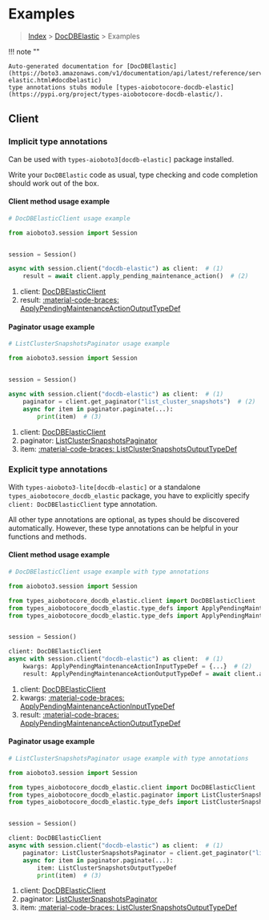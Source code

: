 # Examples

> [Index](../README.md) > [DocDBElastic](./README.md) > Examples

!!! note ""

    Auto-generated documentation for [DocDBElastic](https://boto3.amazonaws.com/v1/documentation/api/latest/reference/services/docdb-elastic.html#docdbelastic)
    type annotations stubs module [types-aiobotocore-docdb-elastic](https://pypi.org/project/types-aiobotocore-docdb-elastic/).

## Client

### Implicit type annotations

Can be used with `types-aioboto3[docdb-elastic]` package installed.

Write your `DocDBElastic` code as usual,
type checking and code completion should work out of the box.



#### Client method usage example

```python
# DocDBElasticClient usage example

from aioboto3.session import Session


session = Session()

async with session.client("docdb-elastic") as client:  # (1)
    result = await client.apply_pending_maintenance_action()  # (2)
```

1. client: [DocDBElasticClient](./client.md)
2. result: [:material-code-braces: ApplyPendingMaintenanceActionOutputTypeDef](./type_defs.md#applypendingmaintenanceactionoutputtypedef)



#### Paginator usage example

```python
# ListClusterSnapshotsPaginator usage example

from aioboto3.session import Session


session = Session()

async with session.client("docdb-elastic") as client:  # (1)
    paginator = client.get_paginator("list_cluster_snapshots")  # (2)
    async for item in paginator.paginate(...):
        print(item)  # (3)
```

1. client: [DocDBElasticClient](./client.md)
2. paginator: [ListClusterSnapshotsPaginator](./paginators.md#listclustersnapshotspaginator)
3. item: [:material-code-braces: ListClusterSnapshotsOutputTypeDef](./type_defs.md#listclustersnapshotsoutputtypedef)




### Explicit type annotations

With `types-aioboto3-lite[docdb-elastic]`
or a standalone `types_aiobotocore_docdb_elastic` package, you have to explicitly specify
`client: DocDBElasticClient` type annotation.

All other type annotations are optional, as types should be discovered automatically.
However, these type annotations can be helpful in your functions and methods.


#### Client method usage example

```python
# DocDBElasticClient usage example with type annotations

from aioboto3.session import Session

from types_aiobotocore_docdb_elastic.client import DocDBElasticClient
from types_aiobotocore_docdb_elastic.type_defs import ApplyPendingMaintenanceActionOutputTypeDef
from types_aiobotocore_docdb_elastic.type_defs import ApplyPendingMaintenanceActionInputTypeDef


session = Session()

client: DocDBElasticClient
async with session.client("docdb-elastic") as client:  # (1)
    kwargs: ApplyPendingMaintenanceActionInputTypeDef = {...}  # (2)
    result: ApplyPendingMaintenanceActionOutputTypeDef = await client.apply_pending_maintenance_action(**kwargs)  # (3)
```

1. client: [DocDBElasticClient](./client.md)
2. kwargs: [:material-code-braces: ApplyPendingMaintenanceActionInputTypeDef](./type_defs.md#applypendingmaintenanceactioninputtypedef)
3. result: [:material-code-braces: ApplyPendingMaintenanceActionOutputTypeDef](./type_defs.md#applypendingmaintenanceactionoutputtypedef)



#### Paginator usage example

```python
# ListClusterSnapshotsPaginator usage example with type annotations

from aioboto3.session import Session

from types_aiobotocore_docdb_elastic.client import DocDBElasticClient
from types_aiobotocore_docdb_elastic.paginator import ListClusterSnapshotsPaginator
from types_aiobotocore_docdb_elastic.type_defs import ListClusterSnapshotsOutputTypeDef


session = Session()

client: DocDBElasticClient
async with session.client("docdb-elastic") as client:  # (1)
    paginator: ListClusterSnapshotsPaginator = client.get_paginator("list_cluster_snapshots")  # (2)
    async for item in paginator.paginate(...):
        item: ListClusterSnapshotsOutputTypeDef
        print(item)  # (3)
```

1. client: [DocDBElasticClient](./client.md)
2. paginator: [ListClusterSnapshotsPaginator](./paginators.md#listclustersnapshotspaginator)
3. item: [:material-code-braces: ListClusterSnapshotsOutputTypeDef](./type_defs.md#listclustersnapshotsoutputtypedef)





